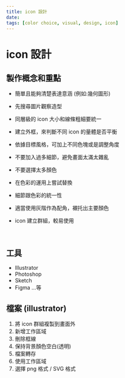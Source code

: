 ```yaml
---
title: icon 設計
date:
tags: [color choice, visual, design, icon]
---
```


# icon 設計

## 製作概念和重點

- 簡單且能夠清楚表達意涵
  (例如:幾何圖形)
- 先搜尋圖片觀察造型
- 同層級的 icon 大小和線條粗細要統一
- 建立外框，來判斷不同 icon 的量體是否平衡
- 依據目標風格，可加上不同色塊或是調整角度
- 不要加入過多細節，避免畫面太滿太雜亂
- 不要選擇太多顏色
- 在色彩的運用上嘗試替換
- 細節跟色彩的統一性
- 適當使用灰階作為配角，襯托出主要顏色
- icon 建立群組，較易使用

   <br/>

## 工具

- Illustrator
- Photoshop
- Sketch
- Figma
  ...等

## 檔案 (illustrator)

1. 將 icon 群組複製到畫面外
1. 新增工作區域
1. 刪除框線
1. 保持背景顏色空白(透明)
1. 檔案轉存
1. 使用工作區域
1. 選擇 png 格式 / SVG 格式
